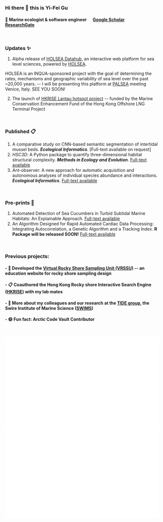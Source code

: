 
### Hi there 👋 this is Yi-Fei Gu

#### 🐚 Marine ecologist & software engineer &nbsp;&nbsp;&nbsp;&nbsp; [Google Scholar](https://scholar.google.com/citations?user=LhIfgRYAAAAJ&hl=en) &nbsp;&nbsp;&nbsp;&nbsp; [ResearchGate](https://www.researchgate.net/profile/Yi-Fei-Gu)

<br>


### Updates ✨
1. Alpha release of [HOLSEA Datahub](https://holsea-datahub-alpha.vercel.app/), an interactive web platform for sea level sciences, powered by [HOLSEA](https://www.holsea.org/).


HOLSEA is an INQUA-sponsored project with the goal of determining the rates, mechanisms and geographic variability of sea level over the past ~20,000 years. -- I will be presenting this platform at [PALSEA](https://palseagroup.weebly.com/) meeting Venice, Italy. SEE YOU SOON!
   
2. The launch of [HKRISE Lantau hotspot project](https://hkrise-lantau.vercel.app/#/) -- funded by the Marine Conservation Enhancement Fund of the Hong Kong Offshore LNG Terminal Project


<br>


### Published 📋
1. A comparative study on CNN-based semantic segmentation of intertidal mussel beds. <i><b>Ecological Informatics</b></i>. [Full-text available on request]
2. <i>HSC3D</i>: A Python package to quantify three-dimensional habitat structural complexity. <i><b>Methods in Ecology and Evolution</b></i>. [Full-text available](https://besjournals.onlinelibrary.wiley.com/doi/10.1111/2041-210X.14305)
3. Ant-observer: A new approach for automatic acquisition and autonomous analyses of individual species abundance and interactions. <i><b>Ecological Informatics</b></i>. [Full-text available](https://www.sciencedirect.com/science/article/pii/S1574954124002942)

<br>

### Pre-prints 📑
1. Automated Detection of Sea Cucumbers in Turbid Subtidal Marine Habitats: An Explainable Approach. [Full-text available](https://papers.ssrn.com/sol3/papers.cfm?abstract_id=5110525)
2. An Algorithm Designed for Rapid Automated Cardiac Data Processing: Integrating Autocorrelation, a Genetic Algorithm and a Tracking Index. <b>R Package will be released SOON!</b> [Full-text available](https://papers.ssrn.com/sol3/papers.cfm?abstract_id=5153081)


<br>



### Previous projects: 
#### - 🔭 Developed the [Virtual Rocky Shore Sampling Unit (VRSSU)](https://vrssu.vercel.app/#/) -- an education website for rocky shore sampling design
#### - 📋 Coauthored the Hong Kong Rocky shore Interactive Search Engine ([HKRISE](https://hkrise.vercel.app/#/)) with my lab mates
#### - 👯 More about my colleagues and our research at the [TIDE group](https://www.tidehku.com/), the Swire Institute of Marine Science ([SWIMS](https://www.swims.hku.hk/))
#### - 😄 Fun fact: Arctic Code Vault Contributor

<br />

<!--
![Top Langs](https://github-readme-stats.vercel.app/api/top-langs/?username=Vicellken&layout=compact&count_private=true) -->

![](https://github.com/Vicellken/github-stats/blob/master/generated/overview.svg)
![](https://github.com/Vicellken/github-stats/blob/master/generated/languages.svg)



<!--
**Vicellken/Vicellken** is a ✨ _special_ ✨ repository because its `README.md` (this file) appears on your GitHub profile.

Here are some ideas to get you started:

- 🔭 I’m currently working on ...
- 🌱 I’m currently learning ...
- 👯 I’m looking to collaborate on ...
- 🤔 I’m looking for help with ...
- 💬 Ask me about ...
- 📫 How to reach me: ...
- 😄 Pronouns: ...
- ⚡ Fun fact: ...
-->
